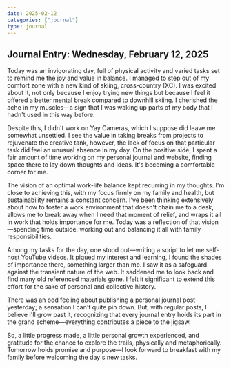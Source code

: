 ```yaml
---
date: 2025-02-12
categories: ["journal"]
type: journal
---
```


## Journal Entry: Wednesday, February 12, 2025

Today was an invigorating day, full of physical activity and varied tasks set to remind me the joy and value in balance. I managed to step out of my comfort zone with a new kind of skiing, cross-country (XC). I was excited about it, not only because I enjoy trying new things but because I feel it offered a better mental break compared to downhill skiing. I cherished the ache in my muscles—a sign that I was waking up parts of my body that I hadn't used in this way before.

Despite this, I didn't work on Yay Cameras, which I suppose did leave me somewhat unsettled. I see the value in taking breaks from projects to rejuvenate the creative tank, however, the lack of focus on that particular task did feel an unusual absence in my day. On the positive side, I spent a fair amount of time working on my personal journal and website, finding space there to lay down thoughts and ideas. It's becoming a comfortable corner for me.

The vision of an optimal work-life balance kept recurring in my thoughts. I'm close to achieving this, with my focus firmly on my family and health, but sustainability remains a constant concern. I've been thinking extensively about how to foster a work environment that doesn't chain me to a desk, allows me to break away when I need that moment of relief, and wraps it all in work that holds importance for me. Today was a reflection of that vision—spending time outside, working out and balancing it all with family responsibilities.

Among my tasks for the day, one stood out—writing a script to let me self-host YouTube videos. It piqued my interest and learning, I found the shades of importance there, something larger than me. I saw it as a safeguard against the transient nature of the web. It saddened me to look back and find many old referenced materials gone. I felt it significant to extend this effort for the sake of personal and collective history.

There was an odd feeling about publishing a personal journal post yesterday; a sensation I can't quite pin down. But, with regular posts, I believe I'll grow past it, recognizing that every journal entry holds its part in the grand scheme—everything contributes a piece to the jigsaw.

So, a little progress made, a little personal growth experienced, and gratitude for the chance to explore the trails, physically and metaphorically. Tomorrow holds promise and purpose—I look forward to breakfast with my family before welcoming the day's new tasks.